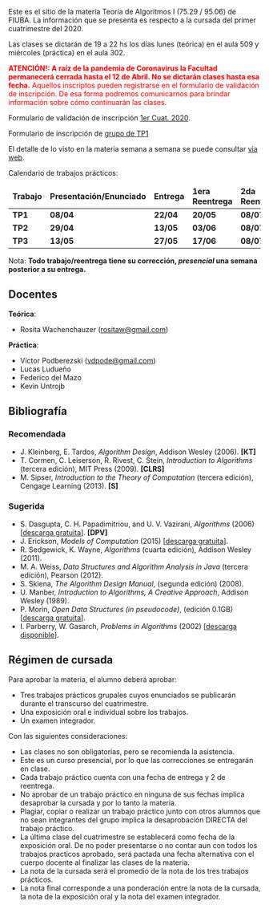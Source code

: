 Este es el sitio de la materia Teoría de Algoritmos I (75.29 / 95.06) de FIUBA. 
La información que se presenta es respecto a la cursada del primer cuatrimestre del 2020.

Las clases se dictarán de 19 a 22 hs los días lunes (teórica) en el aula 509 y miércoles (práctica) en el aula 302.

<div style="color:red"><b>ATENCIÓN!: A raíz de la pandemia de Coronavirus la Facultad permanecerá cerrada hasta el 12 de Abril. No se dictarán clases hasta esa fecha.</b> Aquellos inscriptos pueden registrarse en el formulario de validación de inscripción. De esa forma podremos comunicarnos para brindar información sobre cómo continuarán las clases.</div>

Formulario de validación de inscripción [1er Cuat. 2020](https://forms.gle/Hxi22PoLytvom17n8).

Formulario de inscripción de [grupo de TP1](https://forms.gle/kgRUjWF1EbLja1q46)

El detalle de lo visto en la materia semana a semana se puede consultar [via web](https://docs.google.com/spreadsheets/d/e/2PACX-1vSBr-Z_buHz4qEIR3WozwkgZobRt6dVczZiNISrNmwKXY_7HNCFTmDWpC_CesC2ZamLillGUStuziJs/pubhtml?gid=8&single=true).

Calendario de trabajos prácticos:

<table class="table table-striped">
    <thead>
      <tr>
        <td><strong>Trabajo</strong></td>
        <td><strong>Presentación/Enunciado</strong></td>
        <td><strong>Entrega</strong></td>
        <td><strong>1era Reentrega</strong></td>
        <td><strong>2da Reentrega</strong></td>
      </tr>
    </thead>
    <tbody>
    <tr>
      <td><strong>TP1</strong></td>
      <td><strong>08/04</strong></td>
      <td><strong>22/04</strong></td>
      <td><strong>20/05</strong></td>
      <td><strong>08/07</strong></td>
    </tr>
    <tr>
      <td><strong>TP2</strong></td>
      <td><strong>29/04</strong></td>
      <td><strong>13/05</strong></td>
      <td><strong>03/06</strong></td>
      <td><strong>08/07</strong></td>
    </tr>
    <tr>
      <td><strong>TP3</strong></td>
      <td><strong>13/05</strong></td>
      <td><strong>27/05</strong></td>
      <td><strong>17/06</strong></td>
      <td><strong>08/07</strong></td>
    </tr>
  </tbody>
</table>

Nota: **Todo trabajo/reentrega tiene su corrección, _presencial_ una semana posterior a su entrega.**

## Docentes

**Teórica**:

  - Rosita Wachenchauzer (rositaw@gmail.com)

**Práctica**:

  - Víctor Podberezski (vdpode@gmail.com)
  - Lucas Ludueño
  - Federico del Mazo
  - Kevin Untrojb

## Bibliografía

### Recomendada
  - J. Kleinberg, E. Tardos, _Algorithm Design_, Addison Wesley (2006). **[KT]**
  - T. Cormen, C. Leiserson, R. Rivest, C. Stein, _Introduction to Algorithms_ (tercera edición), MIT Press (2009). **[CLRS]**
  - M. Sipser, _Introduction to the Theory of Computation_ (tercera edición), Cengage Learning (2013). **[S]**

### Sugerida
  - S. Dasgupta, C. H. Papadimitriou, and U. V. Vazirani, _Algorithms_ (2006) [[descarga gratuita](http://cseweb.ucsd.edu/~dasgupta/book/)]. **[DPV]**
  - J. Erickson, _Models of Computation_ (2015) [[descarga gratuita](http://jeffe.cs.illinois.edu/teaching/algorithms/)].
  - R. Sedgewick, K. Wayne, _Algorithms_ (cuarta edición), Addison Wesley (2011).
  - M. A. Weiss, _Data Structures and Algorithm Analysis in Java_  (tercera edición), Pearson (2012).
  - S. Skiena, _The Algorithm Design Manual_, (segunda edición) (2008).
  - U. Manber, _Introduction to Algorithms, A Creative Approach_, Addison Wesley (1989).
  - P. Morin, _Open Data Structures (in pseudocode)_, (edición 0.1GB) [[descarga gratuita](http://opendatastructures.org/)].
  - I. Parberry, W. Gasarch, _Problems in Algorithms_ (2002) [[descarga disponible](http://larc.unt.edu/ian/books/free/)].


## Régimen de cursada

Para aprobar la materia, el alumno deberá aprobar:

  - Tres trabajos prácticos grupales cuyos enunciados se publicarán durante el transcurso del cuatrimestre.
  - Una exposición oral e individual sobre los trabajos.
  - Un examen integrador.

Con las siguientes consideraciones:

  - Las clases no son obligatorias, pero se recomienda la asistencia.
  - Este es un curso presencial, por lo que las correcciones se entregarán en clase.
  - Cada trabajo práctico cuenta con una fecha de entrega y 2 de reentrega. 
  - No aprobar de un trabajo práctico en ninguna de sus fechas implica desaprobar la cursada y por lo tanto la materia.
  - Plagiar, copiar o realizar un trabajo práctico junto con otros alumnos que no sean integrantes del grupo implica la desaprobación DIRECTA del trabajo práctico.
  - La última clase del cuatrimestre se establecerá como fecha de la exposición oral. De no poder presentarse o no contar aun con todos los trabajos practicos aprobado, será pactada una fecha alternativa con el cuerpo docente al finalizar las clases de la materia.
  - La nota de la cursada será el promedio de la nota de los tres trabajos prácticos.
  - La nota final corresponde a una ponderación entre la nota de la cursada, la nota de la exposición oral y la nota del examen integrador.
